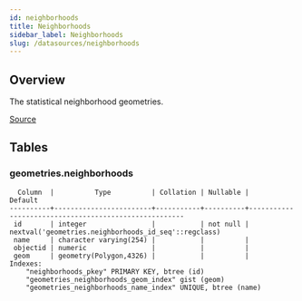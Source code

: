 ```yaml
---
id: neighborhoods
title: Neighborhoods
sidebar_label: Neighborhoods
slug: /datasources/neighborhoods
---
```


## Overview

The statistical neighborhood geometries.

[Source](https://portal-nolagis.opendata.arcgis.com/datasets/neighborhood-statistical-areas)

## Tables

### geometries.neighborhoods

```
  Column  |          Type          | Collation | Nullable |                       Default
----------+------------------------+-----------+----------+------------------------------------------------------
 id       | integer                |           | not null | nextval('geometries.neighborhoods_id_seq'::regclass)
 name     | character varying(254) |           |          |
 objectid | numeric                |           |          |
 geom     | geometry(Polygon,4326) |           |          |
Indexes:
    "neighborhoods_pkey" PRIMARY KEY, btree (id)
    "geometries_neighborhoods_geom_index" gist (geom)
    "geometries_neighborhoods_name_index" UNIQUE, btree (name)
```


